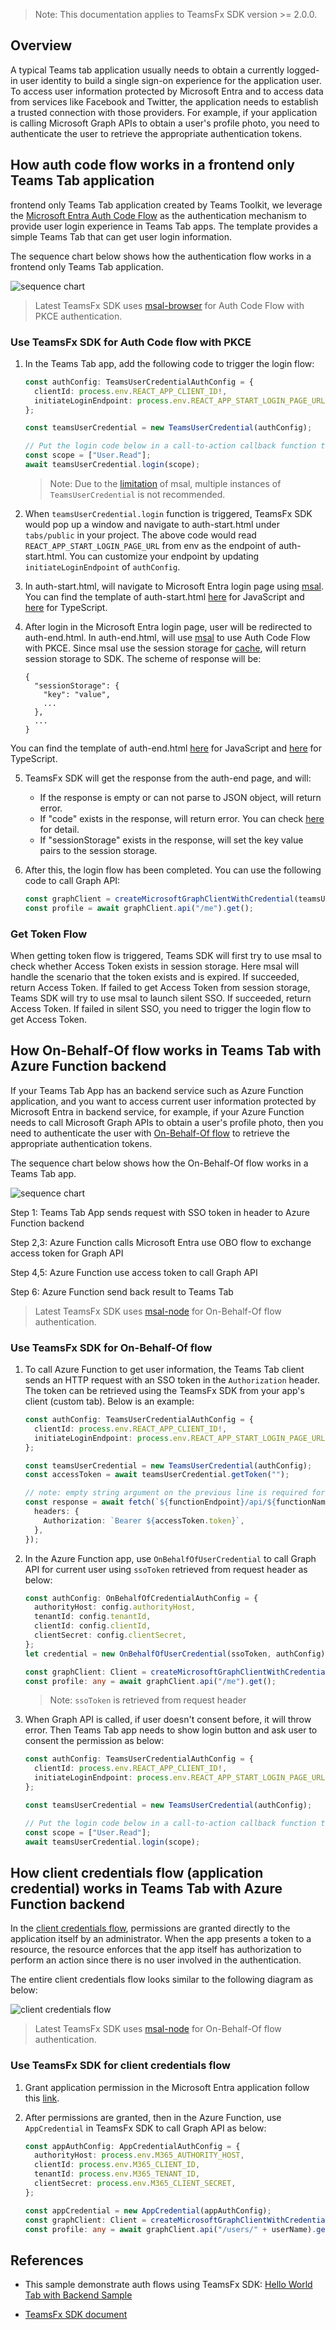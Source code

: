 >Note: This documentation applies to TeamsFx SDK version >= 2.0.0.

## Overview

A typical Teams tab application usually needs to obtain a currently logged-in user identity to build a single sign-on experience for the application user. To access user information protected by Microsoft Entra and to access data from services like Facebook and Twitter, the application needs to establish a trusted connection with those providers. For example, if your application is calling Microsoft Graph APIs to obtain a user's profile photo, you need to authenticate the user to retrieve the appropriate authentication tokens.

## How auth code flow works in a frontend only Teams Tab application

frontend only Teams Tab application created by Teams Toolkit, we leverage the [Microsoft Entra Auth Code Flow](https://docs.microsoft.com/en-us/azure/active-directory/develop/v2-oauth2-auth-code-flow) as the authentication mechanism to provide user login experience in Teams Tab apps. The template provides a simple Teams Tab that can get user login information.


The sequence chart below shows how the authentication flow works in a frontend only Teams Tab application.


![sequence chart](https://docs.microsoft.com/en-us/microsoftteams/platform/assets/images/authentication/tab_auth_sequence_diagram.png)

> Latest TeamsFx SDK uses [msal-browser](https://www.npmjs.com/package/@azure/msal-browser) for Auth Code Flow with PKCE authentication. 



### Use TeamsFx SDK for Auth Code flow with PKCE

1. In the Teams Tab app, add the following code to trigger the login flow: 
    ```ts
    const authConfig: TeamsUserCredentialAuthConfig = {
      clientId: process.env.REACT_APP_CLIENT_ID!,
      initiateLoginEndpoint: process.env.REACT_APP_START_LOGIN_PAGE_URL!,
    };

    const teamsUserCredential = new TeamsUserCredential(authConfig);

    // Put the login code below in a call-to-action callback function to avoid browser blocking automatically showing up pop-ups.
    const scope = ["User.Read"];
    await teamsUserCredential.login(scope);
    ```

    > Note: Due to the [limitation](https://docs.microsoft.com/en-us/azure/active-directory/develop/msal-js-initializing-client-applications#single-instance-and-configuration) of msal, multiple instances of `TeamsUserCredential` is not recommended.

2. When `teamsUserCredential.login` function is triggered, TeamsFx SDK would pop up a window and navigate to auth-start.html under `tabs/public` in your project. The above code would read `REACT_APP_START_LOGIN_PAGE_URL` from env as the endpoint of auth-start.html. You can customize your endpoint by updating `initiateLoginEndpoint` of `authConfig`.
    
3. In auth-start.html, will navigate to Microsoft Entra login page using [msal](https://github.com/AzureAD/microsoft-authentication-library-for-js/blob/dev/lib/msal-browser/docs/login-user.md#login-the-user).
You can find the template of auth-start.html [here](https://github.com/OfficeDev/TeamsFx/blob/main/templates/tab/js/default/public/auth-start.html) for JavaScript and [here](https://github.com/OfficeDev/TeamsFx/blob/main/templates/tab/ts/default/public/auth-start.html) for TypeScript.

4. After login in the Microsoft Entra login page, user will be redirected to auth-end.html. In auth-end.html, will use [msal](https://github.com/AzureAD/microsoft-authentication-library-for-js/blob/dev/lib/msal-browser/docs/initialization.md#redirect-apis) to use Auth Code Flow with PKCE. Since msal use the session storage for [cache](https://github.com/AzureAD/microsoft-authentication-library-for-js/blob/dev/lib/msal-browser/docs/caching.md), will return session storage to SDK. The scheme of response will be:
      ```
      {
        "sessionStorage": {
          "key": "value",
          ...
        },
        ...
      }
      ``` 
You can find the template of auth-end.html [here](https://github.com/OfficeDev/TeamsFx/blob/main/templates/tab/js/default/public/auth-end.html) for JavaScript and [here](https://github.com/OfficeDev/TeamsFx/blob/main/templates/tab/ts/default/public/auth-end.html) for TypeScript.

5. TeamsFx SDK will get the response from the auth-end page, and will:
      * If the response is empty or can not parse to JSON object, will return error.
      * If "code" exists in the response, will return error. You can check [here](#how-to-solve-the-error-found-auth-code-in-response-auth-code-is-not-support-for-current-version-of-sdk) for detail.
      * If "sessionStorage" exists in the response, will set the key value pairs to the session storage.


6. After this, the login flow has been completed. You can use the following code to call Graph API: 
    ```ts
    const graphClient = createMicrosoftGraphClientWithCredential(teamsUserCredential, ["User.Read"]); 
    const profile = await graphClient.api("/me").get();
    ```

### Get Token Flow
When getting token flow is triggered, Teams SDK will first try to use msal to check whether Access Token exists in session storage. Here msal will handle the scenario that the token exists and is expired. If succeeded, return Access Token. If failed to get Access Token from session storage, Teams SDK will try to use msal to launch silent SSO. If succeeded, return Access Token. If failed in silent SSO, you need to trigger the login flow to get Access Token.



## How On-Behalf-Of flow works in Teams Tab with Azure Function backend
If your Teams Tab App has an backend service such as Azure Function application, and you want to access current user information protected by Microsoft Entra in backend service, for example, if your Azure Function needs to call Microsoft Graph APIs to obtain a user's profile photo, then you need to authenticate the user with [On-Behalf-Of flow](https://learn.microsoft.com/en-us/azure/active-directory/develop/v2-oauth2-on-behalf-of-flow) to retrieve the appropriate authentication tokens.

The sequence chart below shows how the On-Behalf-Of flow works in a Teams Tab app.

![sequence chart](./auth/obo-flow.png)

Step 1: Teams Tab App sends request with SSO token in header to Azure Function backend

Step 2,3: Azure Function calls Microsoft Entra use OBO flow to exchange access token for Graph API

Step 4,5: Azure Function use access token to call Graph API

Step 6: Azure Function send back result to Teams Tab


> Latest TeamsFx SDK uses [msal-node](https://www.npmjs.com/package/@azure/msal-node) for On-Behalf-Of flow authentication.

### Use TeamsFx SDK for On-Behalf-Of flow
1. To call Azure Function to get user information, the Teams Tab client sends an HTTP request with an SSO token in the `Authorization` header. The token can be retrieved using the TeamsFx SDK from your app's client (custom tab). Below is an example:

    ```ts
    const authConfig: TeamsUserCredentialAuthConfig = {
      clientId: process.env.REACT_APP_CLIENT_ID!,
      initiateLoginEndpoint: process.env.REACT_APP_START_LOGIN_PAGE_URL!,
    };

    const teamsUserCredential = new TeamsUserCredential(authConfig);
    const accessToken = await teamsUserCredential.getToken("");

    // note: empty string argument on the previous line is required for now, this will be fixed in a later release
    const response = await fetch(`${functionEndpoint}/api/${functionName}`, {
      headers: {
        Authorization: `Bearer ${accessToken.token}`,
      },
    });
    ```

2. In the Azure Function app,  use `OnBehalfOfUserCredential` to call Graph API for current user using `ssoToken` retrieved from request header as below:

    ```ts
    const authConfig: OnBehalfOfCredentialAuthConfig = {
      authorityHost: config.authorityHost,
      tenantId: config.tenantId,
      clientId: config.clientId,
      clientSecret: config.clientSecret,
    };
    let credential = new OnBehalfOfUserCredential(ssoToken, authConfig);

    const graphClient: Client = createMicrosoftGraphClientWithCredential(credential, [".default"]);
    const profile: any = await graphClient.api("/me").get();
    ```
    > Note: `ssoToken` is retrieved from request header

3. When Graph API is called, if user doesn't consent before, it will throw error. Then Teams Tab app needs to show login button and ask user to consent the permission as below:
    ```ts
    const authConfig: TeamsUserCredentialAuthConfig = {
      clientId: process.env.REACT_APP_CLIENT_ID!,
      initiateLoginEndpoint: process.env.REACT_APP_START_LOGIN_PAGE_URL!,
    };

    const teamsUserCredential = new TeamsUserCredential(authConfig);

    // Put the login code below in a call-to-action callback function to avoid browser blocking automatically showing up pop-ups.
    const scope = ["User.Read"];
    await teamsUserCredential.login(scope);
    ```

## How client credentials flow (application credential) works in Teams Tab with Azure Function backend
In the [client credentials flow](https://learn.microsoft.com/en-us/azure/active-directory/develop/v2-oauth2-client-creds-grant-flow), permissions are granted directly to the application itself by an administrator. When the app presents a token to a resource, the resource enforces that the app itself has authorization to perform an action since there is no user involved in the authentication.


The entire client credentials flow looks similar to the following diagram as below:

![client credentials flow](./auth/client-credential-flow.png)

> Latest TeamsFx SDK uses [msal-node](https://www.npmjs.com/package/@azure/msal-node) for On-Behalf-Of flow authentication.


### Use TeamsFx SDK for client credentials flow
1. Grant application permission in the Microsoft Entra application follow this [link](https://learn.microsoft.com/en-us/azure/active-directory/develop/quickstart-configure-app-access-web-apis#application-permission-to-microsoft-graph).

2. After permissions are granted, then in the Azure Function, use `AppCredential` in TeamsFx SDK to call Graph API as below:

    ```ts
    const appAuthConfig: AppCredentialAuthConfig = {
      authorityHost: process.env.M365_AUTHORITY_HOST,
      clientId: process.env.M365_CLIENT_ID,
      tenantId: process.env.M365_TENANT_ID,
      clientSecret: process.env.M365_CLIENT_SECRET,
    };

    const appCredential = new AppCredential(appAuthConfig);
    const graphClient: Client = createMicrosoftGraphClientWithCredential(appCredential, [".default"]);
    const profile: any = await graphClient.api("/users/" + userName).get();
    ```


## References
- This sample demonstrate auth flows using TeamsFx SDK: [Hello World Tab with Backend Sample](https://github.com/OfficeDev/TeamsFx-Samples/tree/dev/hello-world-tab-with-backend)

- [TeamsFx SDK document](https://learn.microsoft.com/en-us/microsoftteams/platform/toolkit/teamsfx-sdk)

